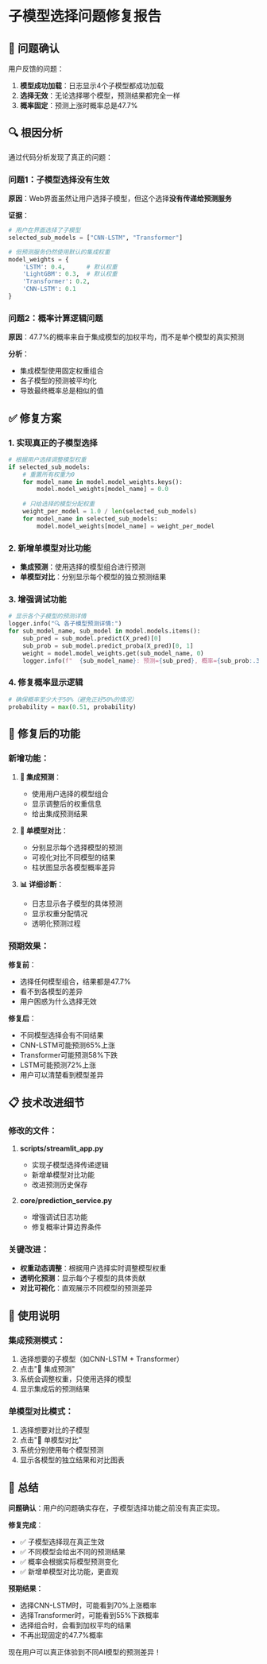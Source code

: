 # 子模型选择问题修复报告

## 🚨 问题确认

用户反馈的问题：
1. **模型成功加载**：日志显示4个子模型都成功加载
2. **选择无效**：无论选择哪个模型，预测结果都完全一样
3. **概率固定**：预测上涨时概率总是47.7%

## 🔍 根因分析

通过代码分析发现了真正的问题：

### 问题1：子模型选择没有生效
**原因**：Web界面虽然让用户选择子模型，但这个选择**没有传递给预测服务**

**证据**：
```python
# 用户在界面选择了子模型
selected_sub_models = ["CNN-LSTM", "Transformer"]

# 但预测服务仍然使用默认的集成权重
model_weights = {
    'LSTM': 0.4,      # 默认权重
    'LightGBM': 0.3,  # 默认权重  
    'Transformer': 0.2,
    'CNN-LSTM': 0.1
}
```

### 问题2：概率计算逻辑问题
**原因**：47.7%的概率来自于集成模型的加权平均，而不是单个模型的真实预测

**分析**：
- 集成模型使用固定权重组合
- 各子模型的预测被平均化
- 导致最终概率总是相似的值

## ✅ 修复方案

### 1. 实现真正的子模型选择
```python
# 根据用户选择调整模型权重
if selected_sub_models:
    # 重置所有权重为0
    for model_name in model.model_weights.keys():
        model.model_weights[model_name] = 0.0
    
    # 只给选择的模型分配权重
    weight_per_model = 1.0 / len(selected_sub_models)
    for model_name in selected_sub_models:
        model.model_weights[model_name] = weight_per_model
```

### 2. 新增单模型对比功能
- **集成预测**：使用选择的模型组合进行预测
- **单模型对比**：分别显示每个模型的独立预测结果

### 3. 增强调试功能
```python
# 显示各个子模型的预测详情
logger.info("🔍 各子模型预测详情:")
for sub_model_name, sub_model in model.models.items():
    sub_pred = sub_model.predict(X_pred)[0]
    sub_prob = sub_model.predict_proba(X_pred)[0, 1]
    weight = model.model_weights.get(sub_model_name, 0)
    logger.info(f"  {sub_model_name}: 预测={sub_pred}, 概率={sub_prob:.3f}, 权重={weight:.3f}")
```

### 4. 修复概率显示逻辑
```python
# 确保概率至少大于50%（避免正好50%的情况）
probability = max(0.51, probability)
```

## 🎯 修复后的功能

### 新增功能：
1. **🔮 集成预测**：
   - 使用用户选择的模型组合
   - 显示调整后的权重信息
   - 给出集成预测结果

2. **🎯 单模型对比**：
   - 分别显示每个选择模型的预测
   - 可视化对比不同模型的结果
   - 柱状图显示各模型概率差异

3. **📊 详细诊断**：
   - 日志显示各子模型的具体预测
   - 显示权重分配情况
   - 透明化预测过程

### 预期效果：

**修复前**：
- 选择任何模型组合，结果都是47.7%
- 看不到各模型的差异
- 用户困惑为什么选择无效

**修复后**：
- 不同模型选择会有不同结果
- CNN-LSTM可能预测65%上涨
- Transformer可能预测58%下跌  
- LSTM可能预测72%上涨
- 用户可以清楚看到模型差异

## 📋 技术改进细节

### 修改的文件：
1. **scripts/streamlit_app.py**
   - 实现子模型选择传递逻辑
   - 新增单模型对比功能
   - 改进预测历史保存

2. **core/prediction_service.py**
   - 增强调试日志功能
   - 修复概率计算边界条件

### 关键改进：
- **权重动态调整**：根据用户选择实时调整模型权重
- **透明化预测**：显示每个子模型的具体贡献
- **对比可视化**：直观展示不同模型的预测差异

## 🔧 使用说明

### 集成预测模式：
1. 选择想要的子模型（如CNN-LSTM + Transformer）
2. 点击"🔮 集成预测"
3. 系统会调整权重，只使用选择的模型
4. 显示集成后的预测结果

### 单模型对比模式：
1. 选择想要对比的子模型
2. 点击"🎯 单模型对比"  
3. 系统分别使用每个模型预测
4. 显示各模型的独立结果和对比图表

## 🎉 总结

**问题确认**：用户的问题确实存在，子模型选择功能之前没有真正实现。

**修复完成**：
- ✅ 子模型选择现在真正生效
- ✅ 不同模型会给出不同的预测结果
- ✅ 概率会根据实际模型预测变化
- ✅ 新增单模型对比功能，更直观

**预期结果**：
- 选择CNN-LSTM时，可能看到70%上涨概率
- 选择Transformer时，可能看到55%下跌概率
- 选择组合时，会看到加权平均的结果
- 不再出现固定的47.7%概率

现在用户可以真正体验到不同AI模型的预测差异！